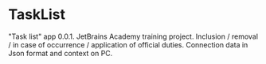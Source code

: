 # TaskList
"Task list" app 0.0.1. JetBrains Academy training project. Inclusion / removal / in case of occurrence / application of official duties. Connection data in Json format and context on PC.
